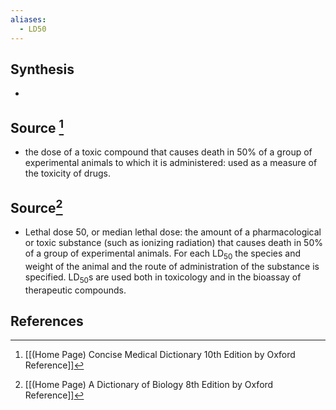 ```yaml
---
aliases:
  - LD50
---
```

## Synthesis
- 
## Source [^1]
- the dose of a toxic compound that causes death in $50 \%$ of a group of experimental animals to which it is administered: used as a measure of the toxicity of drugs.
## Source[^2]
- Lethal dose 50, or median lethal dose: the amount of a pharmacological or toxic substance (such as ionizing radiation) that causes death in $50 \%$ of a group of experimental animals. For each $\mathrm{LD}_{50}$ the species and weight of the animal and the route of administration of the substance is specified. $\mathrm{LD}_{50} \mathrm{s}$ are used both in toxicology and in the bioassay of therapeutic compounds.
## References

[^1]: [[(Home Page) Concise Medical Dictionary 10th Edition by Oxford Reference]]
[^2]: [[(Home Page) A Dictionary of Biology 8th Edition by Oxford Reference]]